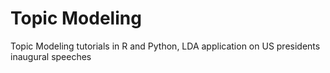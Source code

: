# Topic Modeling
Topic Modeling tutorials in R and Python, LDA application on US presidents inaugural speeches
